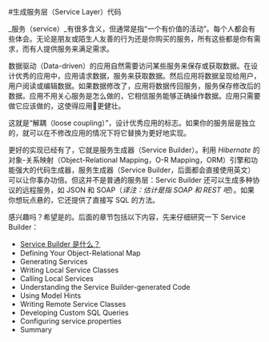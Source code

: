 #生成服务层（Service Layer）代码

_服务（service）_有很多含义，但通常是指“一个有价值的活动”。每个人都会有些体会。无论是朋友或陌生人友善的行为还是你购买的服务，所有这些都是你有需求，而有人提供服务来满足需求。

数据驱动（Data-driven）的应用自然需要访问某些服务来保存或获取数据。在设计优秀的应用中，应用请求数据，服务来获取数据。然后应用将数据呈现给用户，用户阅读或编辑数据。如果数据修改了，应用将数据传回服务，服务保存修改后的数据。应用不用关心服务是怎么做的，它相信服务能够正确操作数据。应用只需要做它应该做的，这使得应用更健壮。

这就是“解耦（loose coupling）”，设计优秀应用的标志。如果你的服务层是独立的，就可以在不修改应用的情况下将它替换为更好地实现。

更好的实现已经有了，它就是服务生成器（Service Builder）。利用 _Hibernate_ 的对象-关系映射（Object-Relational Mapping，O-R Mapping，ORM）引擎和功能强大的代码生成器，服务生成器（Service Builder，后面都会直接使用英文）可以让你事办功倍。但这并不是普通的服务层：Servic Builder 还可以生成多种协议的远程服务，如 JSON 和 SOAP（*译注：估计是指 SOAP 和 REST 吧*）。如果你想玩点悬的，它还提供了直接写 SQL 的方法。

感兴趣吗？希望是的。后面的章节包括以下内容，先来仔细研究一下 Service Builder：

- [Service Builder 是什么？](generating-your-service-layer/what-is-service-builder.md)
- Defining Your Object-Relational Map
- Generating Services
- Writing Local Service Classes
- Calling Local Services
- Understanding the Service Builder-generated Code
- Using Model Hints
- Writing Remote Service Classes
- Developing Custom SQL Queries
- Configuring service.properties
- Summary
